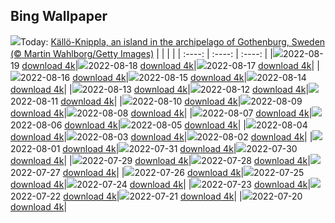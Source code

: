## Bing Wallpaper
![](./wallpaper/2022-08-19.jpg)Today: [Källö-Knippla, an island in the archipelago of Gothenburg, Sweden (© Martin Wahlborg/Getty Images)](./wallpaper/2022-08-19.jpg)
|      |      |      |
| :----: | :----: | :----: |
|![](./wallpaper/2022-08-19_sm.jpg)2022-08-19 [download 4k](./wallpaper/2022-08-19.jpg)|![](./wallpaper/2022-08-18_sm.jpg)2022-08-18 [download 4k](./wallpaper/2022-08-18.jpg)|![](./wallpaper/2022-08-17_sm.jpg)2022-08-17 [download 4k](./wallpaper/2022-08-17.jpg)|
|![](./wallpaper/2022-08-16_sm.jpg)2022-08-16 [download 4k](./wallpaper/2022-08-16.jpg)|![](./wallpaper/2022-08-15_sm.jpg)2022-08-15 [download 4k](./wallpaper/2022-08-15.jpg)|![](./wallpaper/2022-08-14_sm.jpg)2022-08-14 [download 4k](./wallpaper/2022-08-14.jpg)|
|![](./wallpaper/2022-08-13_sm.jpg)2022-08-13 [download 4k](./wallpaper/2022-08-13.jpg)|![](./wallpaper/2022-08-12_sm.jpg)2022-08-12 [download 4k](./wallpaper/2022-08-12.jpg)|![](./wallpaper/2022-08-11_sm.jpg)2022-08-11 [download 4k](./wallpaper/2022-08-11.jpg)|
|![](./wallpaper/2022-08-10_sm.jpg)2022-08-10 [download 4k](./wallpaper/2022-08-10.jpg)|![](./wallpaper/2022-08-09_sm.jpg)2022-08-09 [download 4k](./wallpaper/2022-08-09.jpg)|![](./wallpaper/2022-08-08_sm.jpg)2022-08-08 [download 4k](./wallpaper/2022-08-08.jpg)|
|![](./wallpaper/2022-08-07_sm.jpg)2022-08-07 [download 4k](./wallpaper/2022-08-07.jpg)|![](./wallpaper/2022-08-06_sm.jpg)2022-08-06 [download 4k](./wallpaper/2022-08-06.jpg)|![](./wallpaper/2022-08-05_sm.jpg)2022-08-05 [download 4k](./wallpaper/2022-08-05.jpg)|
|![](./wallpaper/2022-08-04_sm.jpg)2022-08-04 [download 4k](./wallpaper/2022-08-04.jpg)|![](./wallpaper/2022-08-03_sm.jpg)2022-08-03 [download 4k](./wallpaper/2022-08-03.jpg)|![](./wallpaper/2022-08-02_sm.jpg)2022-08-02 [download 4k](./wallpaper/2022-08-02.jpg)|
|![](./wallpaper/2022-08-01_sm.jpg)2022-08-01 [download 4k](./wallpaper/2022-08-01.jpg)|![](./wallpaper/2022-07-31_sm.jpg)2022-07-31 [download 4k](./wallpaper/2022-07-31.jpg)|![](./wallpaper/2022-07-30_sm.jpg)2022-07-30 [download 4k](./wallpaper/2022-07-30.jpg)|
|![](./wallpaper/2022-07-29_sm.jpg)2022-07-29 [download 4k](./wallpaper/2022-07-29.jpg)|![](./wallpaper/2022-07-28_sm.jpg)2022-07-28 [download 4k](./wallpaper/2022-07-28.jpg)|![](./wallpaper/2022-07-27_sm.jpg)2022-07-27 [download 4k](./wallpaper/2022-07-27.jpg)|
|![](./wallpaper/2022-07-26_sm.jpg)2022-07-26 [download 4k](./wallpaper/2022-07-26.jpg)|![](./wallpaper/2022-07-25_sm.jpg)2022-07-25 [download 4k](./wallpaper/2022-07-25.jpg)|![](./wallpaper/2022-07-24_sm.jpg)2022-07-24 [download 4k](./wallpaper/2022-07-24.jpg)|
|![](./wallpaper/2022-07-23_sm.jpg)2022-07-23 [download 4k](./wallpaper/2022-07-23.jpg)|![](./wallpaper/2022-07-22_sm.jpg)2022-07-22 [download 4k](./wallpaper/2022-07-22.jpg)|![](./wallpaper/2022-07-21_sm.jpg)2022-07-21 [download 4k](./wallpaper/2022-07-21.jpg)|
|![](./wallpaper/2022-07-20_sm.jpg)2022-07-20 [download 4k](./wallpaper/2022-07-20.jpg)|